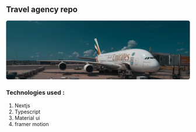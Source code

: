 ## Travel agency repo
![Airplane bound!](/src/static-pictures/Rectangle%203.png "Airplane bound")

### Technologies used : 
1) Nextjs
2) Typescript
3) Material ui 
4) framer motion
